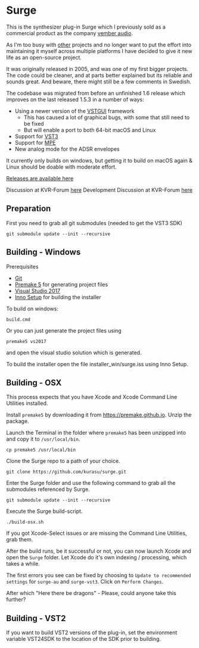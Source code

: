 # Surge

This is the synthesizer plug-in Surge which I previously sold as a commercial product as the company [vember audio](http://vemberaudio.se).

As I'm too busy with [other](http://bitwig.com) projects and no longer want to put the effort into maintaining it myself across multiple platforms I have decided to give it new life as an open-source project.

It was originally released in 2005, and was one of my first bigger projects. The code could be cleaner, and at parts better explained but its reliable and sounds great. And beware, there might still be a few comments in Swedish.

The codebase was migrated from before an unfinished 1.6 release which improves on the last released 1.5.3 in a number of ways:

* Using a newer version of the [VSTGUI](https://github.com/steinbergmedia/vstgui) framework
  * This has caused a lot of graphical bugs, with some that still need to be fixed
  * But will enable a port to both 64-bit macOS and Linux
* Support for [VST3](https://www.steinberg.net/en/company/technologies/vst3.html)
* Support for [MPE](https://www.midi.org/articles-old/midi-polyphonic-expression-mpe)
* New analog mode for the ADSR envelopes   

It currently only builds on windows, but getting it to build on macOS again & Linux should be doable with moderate effort.

[Releases are available here](https://github.com/kurasu/surge/releases)

Discussion at KVR-Forum [here](https://www.kvraudio.com/forum/viewtopic.php?f=1&t=511922)
Development Discussion at KVR-Forum [here](https://www.kvraudio.com/forum/viewtopic.php?f=33&t=511921)

## Preparation

First you need to grab all git submodules (needed to get the VST3 SDK)

```
git submodule update --init --recursive
```

## Building - Windows

Prerequisites

* [Git](https://git-scm.com/downloads)
* [Premake 5](https://premake.github.io/download.html#v5) for generating project files
* [Visual Studio 2017](https://visualstudio.microsoft.com/downloads/)
* [Inno Setup](http://jrsoftware.org/isdl.php) for building the installer

To build on windows:

```
build.cmd
```

Or you can just generate the project files using

```
premake5 vs2017
```

and open the visual studio solution which is generated.

To build the installer open the file installer_win/surge.iss using Inno Setup.

## Building - OSX

This process expects that you have Xcode and Xcode Command Line Utilities installed.

Install `premake5` by downloading it from  https://premake.github.io. Unzip the package.

Launch the Terminal in the folder where `premake5` has been unzipped into and copy it to `/usr/local/bin`.

```
cp premake5 /usr/local/bin
```
 
Clone the Surge repo to a path of your choice.

```
git clone https://github.com/kurasu/surge.git
```

Enter the Surge folder and use the following command to grab all the submodules referenced by Surge.

```
git submodule update --init --recursive
```

Execute the Surge build-script.

```
./build-osx.sh
```

If you got Xcode-Select issues or are missing the Command Line Utilities, grab them.

After the build runs, be it successful or not, you can now launch Xcode and open the `Surge` folder. Let Xcode do it's own indexing / processing, which takes a while.

The first errors you see can be fixed by choosing to `Update to recommended settings` for `surge-au` and `surge-vst3`. Click on `Perform Changes`.

After which "Here there be dragons" - Please, could anyone take this further?

## Building - VST2

If you want to build VST2 versions of the plug-in, set the environment variable VST24SDK to the location of the SDK prior to building.
